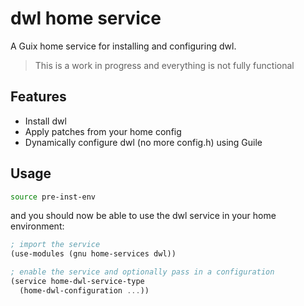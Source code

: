 # dwl home service
A Guix home service for installing and configuring dwl.

> This is a work in progress and everything is not fully functional

## Features
- Install dwl
- Apply patches from your home config
- Dynamically configure dwl (no more config.h) using Guile

## Usage
```zsh
source pre-inst-env
```

and you should now be able to use the dwl service in your home environment:

```guile
; import the service
(use-modules (gnu home-services dwl))

; enable the service and optionally pass in a configuration
(service home-dwl-service-type
  (home-dwl-configuration ...))
```
